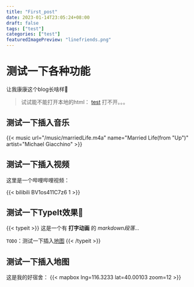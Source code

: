 ```yaml
---
title: "First_post"
date: 2023-01-14T23:05:24+08:00
draft: false
tags: ["test"]
categories: ["test"]
featuredImagePreview: "linefriends.png"
---
```


# 测试一下各种功能

让我康康这个blog长啥样🫤

> 试试能不能打开本地的html：
> [test](../haha/newYear.html)
> 打不开。。。

## 测试一下插入音乐

{{< music url="/music/marriedLife.m4a" name="Married Life(from \"Up\")" artist="Michael Giacchino" >}}

## 测试一下插入视频

这里是一个哔哩哔哩视频：

{{< bilibili BV1os411C7z6 1 >}}

## 测试一下TypeIt效果🤩

{{< typeit >}}
这是一个有 **打字动画** 的 *markdown段落*...

`TODO`：测试一下插入[地图](https://hugoloveit.com/zh-cn/theme-documentation-mapbox-shortcode/)
{{< /typeit >}}

## 测试一下插入地图

这是我的好宿舍：
{{< mapbox lng=116.3233 lat=40.00103 zoom=12 >}}

